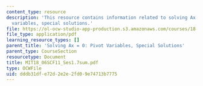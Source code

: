 ```yaml
---
content_type: resource
description: 'This resource contains information related to solving Ax = 0: pivot
  variables, special solutions.'
file: https://ol-ocw-studio-app-production.s3.amazonaws.com/courses/18-06sc-linear-algebra-fall-2011/dddb31dfe72d2e2e2fd09e74713b7775_MIT18_06SCF11_Ses1.7sum.pdf
file_type: application/pdf
learning_resource_types: []
parent_title: 'Solving Ax = 0: Pivot Variables, Special Solutions'
parent_type: CourseSection
resourcetype: Document
title: MIT18_06SCF11_Ses1.7sum.pdf
type: OCWFile
uid: dddb31df-e72d-2e2e-2fd0-9e74713b7775
---
```

